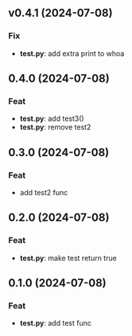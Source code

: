 ## v0.4.1 (2024-07-08)

### Fix

- **test.py**: add extra print to whoa

## 0.4.0 (2024-07-08)

### Feat

- **test.py**: add test3()
- **test.py**: remove test2

## 0.3.0 (2024-07-08)

### Feat

- add test2 func

## 0.2.0 (2024-07-08)

### Feat

- **test.py**: make test return true

## 0.1.0 (2024-07-08)

### Feat

- **test.py**: add test func
